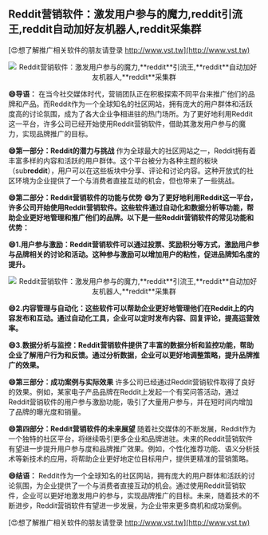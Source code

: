 ## **Reddit营销软件：激发用户参与的魔力,**reddit**引流王,**reddit**自动加好友机器人,**reddit**采集群**

[😍想了解推广相关软件的朋友请登录 http://www.vst.tw](http://www.vst.tw)

 <center><img src="https://vst.tw/MP4/tuiguang/png/3.png" alt="Reddit营销软件：激发用户参与的魔力,**reddit**引流王,**reddit**自动加好友机器人,**reddit**采集群"></center>

**😄导语：**
在当今社交媒体时代，营销团队正在积极探索不同平台来推广他们的品牌和产品。而Reddit作为一个全球知名的社区网站，拥有庞大的用户群体和活跃度高的讨论氛围，成为了各大企业争相进驻的热门场所。为了更好地利用Reddit这一平台，许多公司已经开始使用Reddit营销软件，借助其激发用户参与的魔力，实现品牌推广的目标。

**😄第一部分：Reddit的潜力与挑战**
作为全球最大的社区网站之一，Reddit拥有着丰富多样的内容和活跃的用户群体。这个平台被分为各种主题的板块（sub**reddit**），用户可以在这些板块中分享、评论和讨论内容。这种开放式的社区环境为企业提供了一个与消费者直接互动的机会，但也带来了一些挑战。

**😄第二部分：Reddit营销软件的功能与优势**
**😄为了更好地利用Reddit这一平台，许多公司开始使用Reddit营销软件。这些软件通过自动化和数据分析等功能，帮助企业更好地管理和推广他们的品牌。以下是一些Reddit营销软件的常见功能和优势：**

**😄1.用户参与激励：Reddit营销软件可以通过投票、奖励积分等方式，激励用户参与品牌相关的讨论和活动。这种参与激励可以增加用户的粘性，促进品牌知名度的提升。**

 <center><img src="https://vst.tw/MP4/tuiguang/png/2.png" alt="Reddit营销软件：激发用户参与的魔力,**reddit**引流王,**reddit**自动加好友机器人,**reddit**采集群"></center>

**😄2.内容管理与自动化：这些软件可以帮助企业更好地管理他们在Reddit上的内容发布和互动。通过自动化工具，企业可以定时发布内容、回复评论，提高运营效率。**

**😄3.数据分析与监控：Reddit营销软件提供了丰富的数据分析和监控功能，帮助企业了解用户行为和反馈。通过分析数据，企业可以更好地调整策略，提升品牌推广的效果。**

**😄第三部分：成功案例与实际效果**
许多公司已经通过Reddit营销软件取得了良好的效果。例如，某家电子产品品牌在Reddit上发起一个有奖问答活动，通过Reddit营销软件的用户参与激励功能，吸引了大量用户参与，并在短时间内增加了品牌的曝光度和销量。

**😄第四部分：Reddit营销软件的未来展望**
随着社交媒体的不断发展，Reddit作为一个独特的社区平台，将继续吸引更多企业和品牌进驻。未来的Reddit营销软件有望进一步提升用户参与度和品牌推广效果。例如，个性化推荐功能、语义分析技术等新技术的应用，将帮助企业更好地定位目标用户，提供更精准的营销策略。

**😄结语：**
Reddit作为一个全球知名的社区网站，拥有庞大的用户群体和活跃的讨论氛围，为企业提供了一个与消费者直接互动的机会。通过使用Reddit营销软件，企业可以更好地激发用户的参与，实现品牌推广的目标。未来，随着技术的不断进步，Reddit营销软件有望进一步发展，为企业带来更多商机和成功案例。

[😍想了解推广相关软件的朋友请登录 http://www.vst.tw](http://www.vst.tw)



